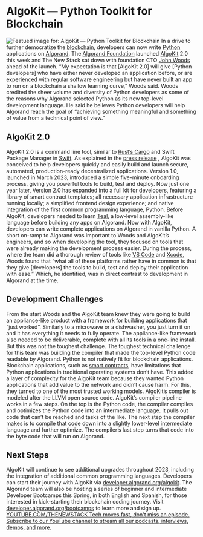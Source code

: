 # AlgoKit — Python Toolkit for Blockchain
![Featued image for: AlgoKit — Python Toolkit for Blockchain](https://cdn.thenewstack.io/media/2024/03/af607270-kelly-sikkema-377gw1wn0ic-unsplash-1-1024x683.jpg)
In a drive to further democratize the
[blockchain](https://thenewstack.io/enterprise-blockchain-is-doomed/), developers can now write [Python](https://thenewstack.io/an-introduction-to-python-a-language-for-the-ages/) applications on [Algorand](https://algorandtechnologies.com/). The [Algorand Foundation](http://algorand.foundation/) launched [AlgoKit](https://developer.algorand.org/algokit/?utm_source=prnewswire&utm_medium=press_release&utm_campaign=algokit) 2.0 this week and The New Stack sat down with foundation CTO [John Woods](https://www.linkedin.com/in/johnalanwoods/) ahead of the launch.
“My expectation is that [AlgoKit 2.0] will give [Python developers] who have either never developed an application before, or are experienced with regular software engineering but have never built an app to run on a blockchain a shallow learning curve,” Woods said.
Woods credited the sheer volume and diversity of Python developers as some of the reasons why Algorand selected Python as its new top-level development language. He said he believes Python developers will help Algorand reach the goal of “achieving something meaningful and something of value from a technical point of view.”
## AlgoKit 2.0
AlgoKit 2.0 is a command line tool, similar to
[Rust’s Cargo](https://thenewstack.io/tutorial-import-libraries-of-rust-code-with-crates-io/) and Swift Package Manager in [Swift](https://thenewstack.io/apple-highlights-swift-enhancements-at-wwdc22/). As explained in the [press release](https://www.prnewswire.com/news-releases/algorand-becomes-first-layer-1-blockchain-to-use-python-as-a-native-programming-language-with-algokit-2-0-launch-302101020.html?tc=eml_cleartime) *,* AlgoKit was conceived to help developers quickly and easily build and launch secure, automated, production-ready decentralized applications. Version 1.0, launched in March 2023, introduced a simple five-minute onboarding process, giving you powerful tools to build, test and deploy. Now just one year later, Version 2.0 has expanded into a full kit for developers, featuring a library of smart contract templates; all necessary application infrastructure running locally; a simplified frontend design experience; and native integration of the first common programming language, Python.
Before AlgoKit, developers needed to learn
[Teal](https://developer.algorand.org/docs/get-details/dapps/avm/teal/), a low-level assembly-like language before building any apps on Algorand. Now with AlgoKit, developers can write complete applications on Algorand in vanilla Python. A short on-ramp to Algorand was important to Woods and AlgoKit’s engineers, and so when developing the tool, they focused on tools that were already making the development process easier. During the process, where the team did a thorough review of tools like [VS Code](https://thenewstack.io/how-to-use-vs-code-as-your-python-ide/) and [Xcode](https://thenewstack.io/speeding-up-codecov-analysis-for-xcode-projects/), Woods found that “what all of these platforms rather have in common is that they give [developers] the tools to build, test and deploy their application with ease.” Which, he identified, was in direct contrast to development in Algorand at the time.
## Development Challenges
From the start Woods and the AlgoKit team knew they were going to build an appliance-like product with a framework for building applications that “just worked”. Similarly to a microwave or a dishwasher, you just turn it on and it has everything it needs to fully operate. The appliance-like framework also needed to be deliverable, complete with all its tools in a one-line install. But this was not the toughest challenge. The toughest technical challenge for this team was building the compiler that made the top-level Python code readable by Algorand.
Python is not natively fit for blockchain applications. Blockchain applications, such as
[smart contracts](https://thenewstack.io/do-i-need-a-smart-contract-2/), have limitations that Python applications in traditional operating systems don’t have. This added a layer of complexity for the AlgoKit team because they wanted Python applications that add value to the network and didn’t cause harm. For this, they turned to one of the most trusted working models. AlgoKit’s compiler is modeled after the LLVM open source code.
AlgoKit’s compiler pipeline works in a few steps. On the top is the Python code, the compiler compiles and optimizes the Python code into an intermediate language. It pulls out code that can’t be reached and tasks of the like. The next step the compiler makes is to compile that code down into a slightly lower-level intermediate language and further optimize. The compiler’s last step turns that code into the byte code that will run on Algorand.
## Next Steps
AlgoKit will continue to see additional upgrades throughout 2023, including the integration of additional common programming languages. Developers can start their journey with AlgoKit via
[developer.algorand.org/algokit](https://developer.algorand.org/algokit/?utm_source=prnewswire&utm_medium=press_release&utm_campaign=algokit). The Algorand team will also be hosting a series of beginner and intermediate Developer Bootcamps this Spring, in both English and Spanish, for those interested in kick-starting their blockchain coding journey. Visit [developer.algorand.org/bootcamps](http://developer.algorand.org/bootcamps) to learn more and sign up. [
YOUTUBE.COM/THENEWSTACK
Tech moves fast, don't miss an episode. Subscribe to our YouTube
channel to stream all our podcasts, interviews, demos, and more.
](https://youtube.com/thenewstack?sub_confirmation=1)